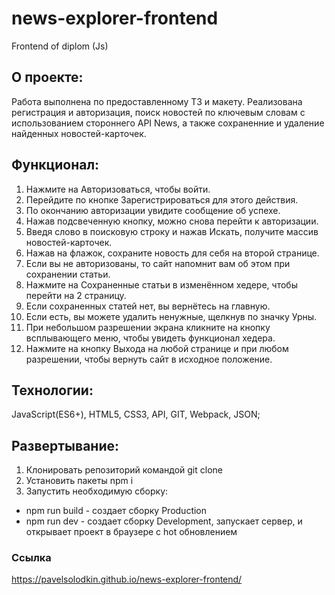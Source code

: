 # news-explorer-frontend
Frontend of diplom (Js)

## О проекте:
Работа выполнена по предоставленному ТЗ и макету. Реализована регистрация и авторизация, поиск новостей по ключевым словам с использованием стороннего API News, а также сохраненние и удаление найденных новостей-карточек.

## Функционал:
1. Нажмите на Авторизоваться, чтобы войти.
2. Перейдите по кнопке Зарегистрироваться для этого действия.
3. По окончанию авторизации увидите сообщение об успехе.
4. Нажав подсвеченную кнопку, можно снова перейти к авторизации.
5. Введя слово в поисковую строку и нажав Искать, получите массив новостей-карточек.
6. Нажав на флажок, сохраните новость для себя на второй странице.
7. Если вы не авторизованы, то сайт напомнит вам об этом при сохранении статьи.
8. Нажмите на Сохраненные статьи в изменённом хедере, чтобы перейти на 2 страницу.
9. Если сохраненных статей нет, вы вернётесь на главную.
10. Если есть, вы можете удалить ненужные, щелкнув по значку Урны.
11. При небольшом разрешении экрана кликните на кнопку всплывающего меню, чтобы увидеть функционал хедера.
12. Нажмите на кнопку Выхода на любой странице и при любом разрешении, чтобы вернуть сайт в исходное положение.

## Технологии:
JavaScript(ES6+), HTML5, CSS3, API, GIT, Webpack, JSON;

## Развертывание:
1. Клонировать репозиторий командой git clone
2. Установить пакеты npm i
3. Запустить необходимую сборку:
- npm run build - создает сборку Production
- npm run dev - создает сборку Development, запускает сервер, и открывает проект в браузере с hot обновлением

### Ссылка
https://pavelsolodkin.github.io/news-explorer-frontend/
